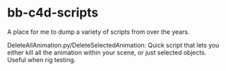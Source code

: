 # bb-c4d-scripts
A place for me to dump a variety of scripts from over the years.

DeleteAllAnimation.py/DeleteSelectedAnimation: Quick script that lets you either kill all the animation within your scene, or just selected objects. Useful when rig testing.
